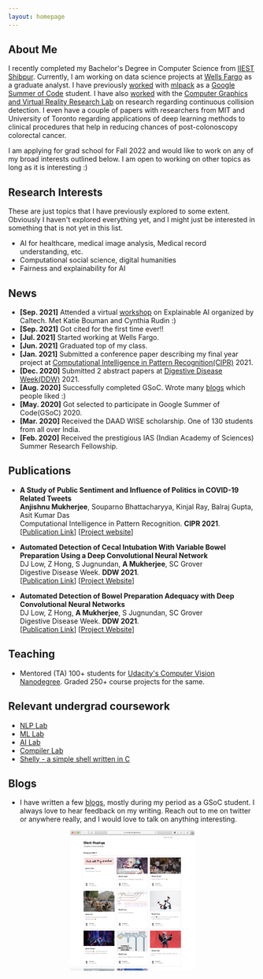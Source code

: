 ```yaml
---
layout: homepage
---
```


## About Me

I recently completed my Bachelor's Degree in Computer Science from [IIEST Shibpur](https://www.iiests.ac.in).
Currently, I am working on data science projects at
[Wells Fargo](https://www.wellsfargo.com) as a graduate analyst. I have previously
[worked](https://github.com/iamshnoo/mlpack-testing)
with [mlpack](https://github.com/mlpack) as a
[Google Summer of Code](https://summerofcode.withgoogle.com/) student. I have also [worked](Continuous_Collision_Detection_in_CollDet.pdf) with the
[Computer Graphics and Virtual Reality Research Lab](https://cgvr.cs.uni-bremen.de/)
on research regarding continuous collision detection. I even have a couple of
papers with researchers from MIT and University of Toronto regarding
applications of deep learning methods to clinical procedures that help in
reducing chances of post-colonoscopy colorectal cancer.

I am applying for grad school for Fall 2022 and would like to work on any of my
broad interests outlined below. I am open to working on other topics as long as
it is interesting :)

## Research Interests

These are just topics that I have previously explored to some extent. Obviously
I haven't explored everything yet, and I might just be interested in something
that is not yet in this list.

- AI for healthcare, medical image analysis, Medical record understanding, etc.
- Computational social science, digital humanities
- Fairness and explainability for AI

## News

- **[Sep. 2021]** Attended a virtual
  [workshop](https://sites.astro.caltech.edu/xai4s/program.html) on Explainable
  AI organized by Caltech. Met Katie Bouman and Cynthia Rudin :)
- **[Sep. 2021]** Got cited for the first time ever!!
- **[Jul. 2021]** Started working at Wells Fargo.
- **[Jun. 2021]** Graduated top of my class.
- **[Jan. 2021]** Submitted a conference paper describing my final year project at
  [Computational Intelligence in Pattern Recognition(CIPR)](http://www.cipr.in) 2021.
- **[Dec. 2020]** Submitted 2 abstract papers at [Digestive Disease Week(DDW)](https://ddw.org) 2021.
- **[Aug. 2020]** Successfully completed GSoC. Wrote many
  [blogs](https://iamshnoo.github.io/blog/) which people liked :)
- **[May. 2020]** Got selected to participate in Google Summer of Code(GSoC) 2020.
- **[Mar. 2020]** Received the DAAD WISE scholarship. One of 130 students from
  all over India.
- **[Feb. 2020]** Received the prestigious IAS (Indian Academy of Sciences)
  Summer Research Fellowship.

## Publications

- **A Study of Public Sentiment and Influence of Politics in COVID-19 Related Tweets**
  <br>
  **Anjishnu Mukherjee**, Souparno Bhattacharyya, Kinjal Ray, Balraj Gupta, Asit Kumar Das
  <br>
  Computational Intelligence in Pattern Recognition. **CIPR 2021**.
  <br>
  [[Publication
  Link](https://link.springer.com/chapter/10.1007/978-981-16-2543-5_56)]
  [[Project website](https://iamshnoo.github.io/covid-tweets-political-or-not/)]

- **Automated Detection of Cecal Intubation With Variable Bowel Preparation Using a Deep Convolutional Neural Network**
  <br>
  DJ Low, Z Hong, S Jugnundan, **A Mukherjee**, SC Grover
  <br>
  Digestive Disease Week. **DDW 2021**.
  <br>
  [[Publication
  Link](<https://www.gastrojournal.org/article/S0016-5085(21)01615-2/pdf>)]
  [[Project Website](https://iamshnoo.github.io/endox-ddw-2021/)]

- **Automated Detection of Bowel Preparation Adequacy with Deep Convolutional Neural Networks**
  <br>
  DJ Low, Z Hong, **A Mukherjee**, S Jugnundan, SC Grover
  <br>
  Digestive Disease Week. **DDW 2021**.
  <br>
  [[Publication Link](<https://www.gastrojournal.org/article/S0016-5085(21)01614-0/pdf>)]
  [[Project Website](https://iamshnoo.github.io/endox-ddw-2021/)]

<!-- - **Mnemonics Training: Multi-Class Incremental Learning without Forgetting**
  <br>
  **Yaoyao Liu**, Yuting Su, An-An Liu, Bernt Schiele, Qianru Sun
  <br>
  IEEE Conference on Computer Vision and Pattern Recognition. **CVPR 2020**.
  <br>
  [[PDF](https://arxiv.org/pdf/2002.10211.pdf)] [[Code](https://github.com/yaoyao-liu/mnemonics)] <strong><i style="color:#e74d3c">Oral Presentation</i></strong>

- **Learning to Self-Train for Semi-Supervised Few-Shot Classification**
  <br>
  Xinzhe Li, Qianru Sun, **Yaoyao Liu**, Shibao Zheng, Qin Zhou, Tat-Seng Chua, Bernt Schiele
  <br>
  33rd Conference on Neural Information Processing Systems. **NeurIPS 2019**.
  <br>
  [[PDF](http://papers.nips.cc/paper/9216-learning-to-self-train-for-semi-supervised-few-shot-classification.pdf)] [[Code](https://github.com/xinzheli1217/learning-to-self-train)]

- **Meta-Transfer Learning for Few-Shot Learning**
  <br>
  Qianru Sun\*, **Yaoyao Liu\***, Tat-Seng Chua, Bernt Schiele
  <br>
  IEEE Conference on Computer Vision and Pattern Recognition. **CVPR 2019**.
  <br>
  [[PDF](http://openaccess.thecvf.com/content_CVPR_2019/papers/Sun_Meta-Transfer_Learning_for_Few-Shot_Learning_CVPR_2019_paper.pdf)] [[Code](https://github.com/yaoyao-liu/meta-transfer-learning)] [[Project](https://mtl.yyliu.net/)] -->

<!-- ## Services

- Conference Reviewers: NeurIPS 2020, CVPR 2020.
- Journal Reviewers: T-PAMI, IJCV. -->

## Teaching

- Mentored (TA) 100+ students for [Udacity's Computer Vision Nanodegree](https://www.udacity.com/course/computer-vision-nanodegree--nd891).
  Graded 250+ course projects for the same.

## Relevant undergrad coursework

- [NLP Lab](https://github.com/iamshnoo/NLP-Lab)
- [ML Lab](https://github.com/iamshnoo/ML-Lab)
- [AI Lab](https://github.com/iamshnoo/AI-Lab)
- [Compiler Lab](https://github.com/iamshnoo/Compiler-Lab)
- [Shelly - a simple shell written in C](https://github.com/iamshnoo/shelly)

## Blogs

- I have written a few [blogs](https://iamshnoo.github.io/blog/), mostly during my
  period as a GSoC student. I always love to hear feedback on my writing. Reach
  out to me on twitter or anywhere really, and I would love to talk on anything interesting.

<div align="center">
<img src="blog.png" alt="Screenshot of my blog page." height="50%" width="50%">
<p></p>
</div>
